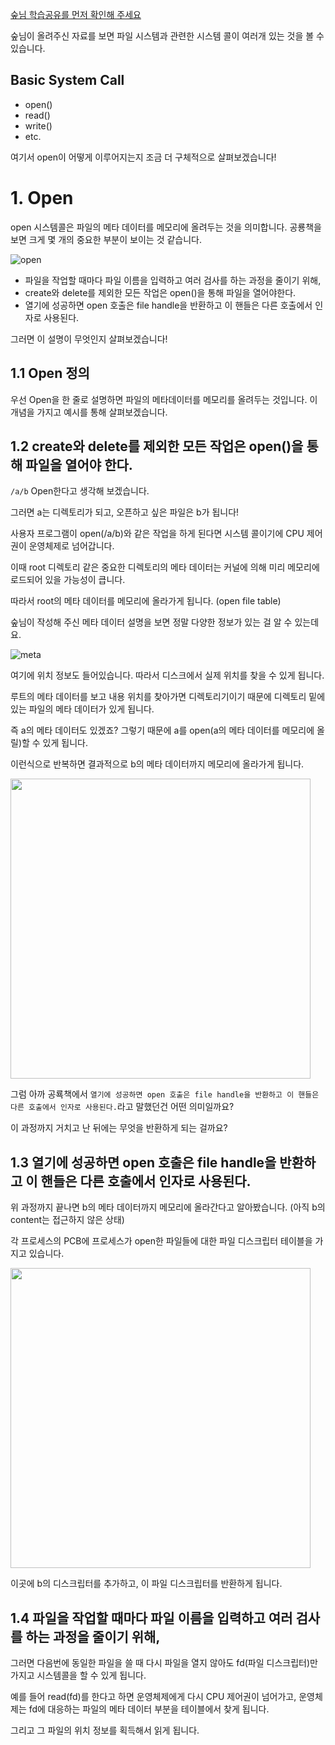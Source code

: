[숲님 학습공유를 먼저 확인해 주세요](https://github.com/alsongDalsong/CS-Study/blob/main/%EC%9A%B4%EC%98%81%EC%B2%B4%EC%A0%9C/%ED%8C%8C%EC%9D%BC%20%EC%8B%9C%EC%8A%A4%ED%85%9C.md) 

숲님이 올려주신 자료를 보면 파일 시스템과 관련한 시스템 콜이 여러개 있는 것을 볼 수 있습니다.

## Basic System Call 
- open()
- read()
- write()
- etc.

여기서 open이 어떻게 이루어지는지 조금 더 구체적으로 살펴보겠습니다!

# 1. Open

open 시스템콜은 파일의 메타 데이터를 메모리에 올려두는 것을 의미합니다.
공룡책을 보면 크게 몇 개의 중요한 부분이 보이는 것 같습니다.

![open](https://github.com/user-attachments/assets/1170844c-5f26-4826-9876-fe02cdc78cf9)

- 파일을 작업할 때마다 파일 이름을 입력하고 여러 검사를 하는 과정을 줄이기 위해,
- create와 delete를 제외한 모든 작업은 open()을 통해 파일을 열어야한다.
- 열기에 성공하면 open 호출은 file handle을 반환하고 이 핸들은 다른 호출에서 인자로 사용된다.


그러면 이 설명이 무엇인지 살펴보겠습니다!

## 1.1 Open 정의
우선 Open을 한 줄로 설명하면 파일의 메타데이터를 메모리를 올려두는 것입니다.
이 개념을 가지고 예시를 통해 살펴보겠습니다.

## 1.2 create와 delete를 제외한 모든 작업은 open()을 통해 파일을 열어야 한다.

`/a/b` Open한다고 생각해 보겠습니다.

그러면 a는 디렉토리가 되고, 오픈하고 싶은 파일은 b가 됩니다!

사용자 프로그램이 open(/a/b)와 같은 작업을 하게 된다면 시스템 콜이기에 CPU 제어권이 운영체제로 넘어갑니다.

이때 root 디렉토리 같은 중요한 디렉토리의 메타 데이터는 커널에 의해 미리 메모리에 로드되어 있을 가능성이 큽니다.

따라서 root의 메타 데이터를 메모리에 올라가게 됩니다. (open file table)

숲님이 작성해 주신 메타 데이터 설명을 보면 정말 다양한 정보가 있는 걸 알 수 있는데요.

![meta](https://github.com/user-attachments/assets/eef88735-527e-49a0-88d6-bad983682f85)

여기에 위치 정보도 들어있습니다. 따라서 디스크에서 실제 위치를 찾을 수 있게 됩니다.

루트의 메타 데이터를 보고 내용 위치를 찾아가면 디렉토리기이기 때문에 디렉토리 밑에 있는 파일의 메타 데이터가 있게 됩니다.

즉 a의 메타 데이터도 있겠죠? 그렇기 때문에 a를 open(a의 메타 데이터를 메모리에 올릴)할 수 있게 됩니다.

이런식으로 반복하면 결과적으로 b의 메타 데이터까지 메모리에 올라가게 됩니다.

<img width="480" src="https://github.com/user-attachments/assets/5545ab15-316a-4b1c-bc89-a03a6a9338c2">


그럼 아까 공룍책에서 `열기에 성공하면 open 호출은 file handle을 반환하고 이 핸들은 다른 호출에서 인자로 사용된다.`라고 말했던건 어떤 의미일까요?

이 과정까지 거치고 난 뒤에는 무엇을 반환하게 되는 걸까요?

## 1.3 열기에 성공하면 open 호출은 file handle을 반환하고 이 핸들은 다른 호출에서 인자로 사용된다.

위 과정까지 끝나면 b의 메타 데이터까지 메모리에 올라간다고 알아봤습니다. (아직 b의 content는 접근하지 않은 상태)

각 프로세스의 PCB에 프로세스가 open한 파일들에 대한 파일 디스크립터 테이블을 가지고 있습니다. 

<img width="480" src="https://github.com/user-attachments/assets/964b1493-d50b-4051-8f1a-3a87fddb2e23">

이곳에 b의 디스크립터를 추가하고, 이 파일 디스크립터를 반환하게 됩니다.

## 1.4 파일을 작업할 때마다 파일 이름을 입력하고 여러 검사를 하는 과정을 줄이기 위해,

그러면 다음번에 동일한 파일을 쓸 때 다시 파일을 열지 않아도 fd(파일 디스크립터)만 가지고 시스템콜을 할 수 있게 됩니다.

예를 들어 read(fd)를 한다고 하면 운영체제에게 다시 CPU 제어권이 넘어가고, 운영체제는 fd에 대응하는 파일의 메타 데이터 부분을 테이블에서 찾게 됩니다.

그리고 그 파일의 위치 정보를 획득해서 읽게 됩니다.
